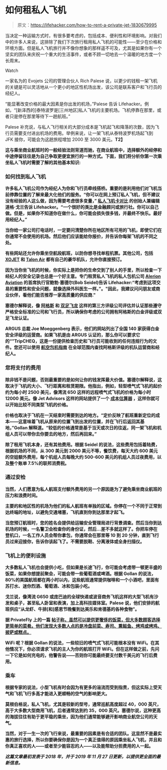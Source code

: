 # 如何租私人飞机

> 原文：<https://lifehacker.com/how-to-rent-a-private-jet-1830679995>

当决定一种运输方式时，有很多要考虑的，包括成本、便利性和环境影响。对我们中的许多人来说，这排除了我们下次旅行租用私人飞机的可能性——至少在价格和环境方面。但是私人飞机旅行并不像你想象的那样遥不可及，尤其是如果你有一个坚实的团队来庆祝一个重大的生活事件，或者不顾一切地去一个温暖的地方度一个长周末。

Watch

一家名为的 Evojets 公司的管理合伙人 Rich Palese 说，以更少的钱租一架飞机的关键是可以灵活地从一个更小的地区性机场出发，该公司是联系客户和飞行员的经纪人。

“能显著改变价格的最大因素是你出发的机场，”Palese 告诉 Lifehacker。例如，“[新泽西的]泰特波罗是[三州地区]私人飞机的主要机场。飞机停靠在那里，或者只是停在那里等待下一趟航班。”

Palese 补充说，与私人飞行相关的大部分成本是飞机起飞和降落的次数，因为飞行员需要支付进出机场的费用。举例来说，让一架飞机从泰特波罗机场起飞到 JFK 接你，可能会为这趟旅程增加 2000 至 3000 美元。**T2】**

**这与乘坐商业航班时的一般经验法则背道而驰，在商业航班中，选择额外的经停和中途停留往往是为自己争取更便宜旅行的一种方式。下面，我们将分析你第一次乘坐私人飞机时需要了解的其他基本知识:**

### ****如何找到私人飞机****

**许多私人飞机公司作为经纪人为你和飞行员牵线搭桥。重要的是利用他们对飞机当前停靠位置的了解来最大化他们的服务。“你可以在网上预订私人飞机，但不建议没有经验的人这么做，因为需要考虑很多变量，” [私人飞机卡对比](https://privatejetcardcomparisons.com/) 的创始人兼编辑道格·戈兰告诉 Lifehacker。“一个很好的类比是金融顾问或旅行社。你可以自己做。但是，如果你不知道你在做什么，你可能会损失很多钱，并最终不快乐。最好用经纪人。”**

**当你给一家公司打电话时，一定要问清楚你所在地区所有可用的飞机，即使它们在你通常不会使用的机场。然后他们应该能给你报价，并告诉你每架飞机的不同之处。**

**有些网站还允许你乘坐空航段航班，以防你想寻找单程机票。其他公司，包括 [XOJET](https://www.xojet.com/our-private-jet-company) 和 [Talon Air](http://www.talonairjets.com/) 都有自己的豪华机队，允许你直接预订。**

**因为当你坐飞机的时候，你实际上是把你的生命交到了别人的手里，所以检查一下经纪人的安全记录也总是一个好主意。专门租赁私人飞机的私人包机公司 [Alerion Aviation](http://flyalerion.com/) 的首席执行官鲍勃·塞德尔(Bob Seidel)告诉 Lifehacker:“考虑到这项交易的重要性和安全问题，就像选择外科医生一样。”。"因此，我建议问问朋友或商业伙伴，看他们能否推荐一家高质量的供应商."**

**塞德尔解释说，像 [阿格斯](https://www.argus.aero/) 和 [双足飞龙](https://www.wyvernltd.com/wyvern-charter-and-uas-resources) 这样的第三方评级公司评估并认证那些遵守严格安全标准的公司和飞行员，所以确保你考虑的公司拥有阿格斯的白金评级或双足飞龙认证。**

**ARGUS 总裁 Joe Moeggenberg 表示，他们的网站列出了全国 140 家获得白金安全评级的运营商。如果飞机是由 ARGUS 认证的，那么你可以要求它的“”TripCHEQ，这是一份提供检查历史和飞行员可能收到的任何违规行为的文件。您还可以使用 [航空包机指南](http://aircharterguide.com/Default.aspx) 在全球范围内查找阿格斯评级的机队运营商和经纪人。**

### ****您将支付的费用****

**除非钱不是问题，否则最重要的是如何让你的钱发挥最大价值。塞德尔解释说，这取决于飞机的大小、飞行距离和租赁期限。他指出，例如，轻型喷气式飞机的起价约为每小时 2500 美元，像湾流 650 这样的远程喷气式飞机的价格为每小时 12000 美元。像 Jet Advisors 这样的网站提供了一个 [成本估算器](https://jetadvisors.com/trip-cost-estimator/) ，这样你就可以开始比较不同类型飞机的价格。**

**价格也取决于飞机在一天结束时需要到达的地方。“定价反映了航班重新定位的成本——这意味着飞机从原来的位置飞到出发的位置，并在飞行后返回其基地，”Gollan 解释道。“较低的价格通常是基于当天或次日的往返，同一架飞机和机组人员可以带你去你要去的地方，然后再回来。”**

**除了租用飞机本身，还有其他费用。根据 Seidel 的说法，这些费用包括着陆费，根据机场的不同，从 300 美元到 2000 美元不等，餐饮费，每天大约 600 美元的空姐额外费用，每个机组人员每晚大约 500-600 美元的机组人员过夜费用，以及整个账单 7.5%的联邦消费税。**

### ****通过安检****

**当然，人们愿意为私人航班支付额外费用的另一个原因是为了避免乘坐商业航班的压力和浪费时间。**

**主要的和地区性的机场为他们的私人航班有单独的区域。你停在一个不同于正常到达终端的地址，以避免交通堵塞，飞机直到你到达那里才起飞。**

**当您预订航班时，您的姓名会提供给运输安全管理局进行背景调查。然后当你到达机场的时候，一名警卫会检查你的身份证，然后…差不多就这样了。你把车停在登机口，一名工作人员会帮你拿包，你通常会在那里等 10 到 20 分钟，直到飞行员过来迎接你，告诉你该起飞了。不需要脱鞋、分离液体或全身扫描仪。** 

### ****飞机上的便利设施****

**大多数私人飞机也会提供小吃，但如果是长途飞行，你可能会考虑带一顿更丰盛的饭菜，如果你想提前聚会，可能会带一些葡萄酒或啤酒。根据 Gollan 的说法，80%的美国航班都在两小时以内，这些航班通常提供咖啡和一个小酒吧，里面有苏打水、迷你烈酒、葡萄酒、冰和包装小吃。**

**戈兰说，像湾流 G650 或庞巴迪的全球快递或波音商务飞机这样的大型飞机有沙发和桌子，甚至私人卧室和表演，加上高科技媒体室。Palese 说，他们安排的航班供应“从龙虾、牛排[和]感恩节晚餐到达美乐和肯德基的各种食物”。**

**据 PrivateFly 上的一篇 [帖子称，虽然可以提供更奢侈的饭菜，但大多数顾客选择更简单的菜肴。他们发现大多数人点的是冷盘前菜、寿司、熏鲑鱼、烤鸡或烤鸡、披萨或糕点。](https://blog.privatefly.com/us/7-most-popular-private-jet-food-requests)**

**WiFi 呢？根据 Gollan 的说法，一些较旧的喷气式飞机可能根本没有 WiFi。在其他情况下，你必须请求飞机的主人为你的航班打开 WiFi。但在这样做之前，先问一下它是如何充电的，他警告说——否则你可能最终要支付数千美元的飞行后费用。**

### ****乘车****

**根据专家的说法，小型飞机有时会因为有更多的湍流而受到指责，但这实际上受天气和飞机飞行多高才能进入更顺畅的空气的影响更大。**

**莫根伯格说，私人飞机，尤其是较新的型号，通常巡航高度超过 40，000 英尺，高于大多数大型商用飞机，后者通常达到约 35，000 英尺。塞德尔说，这种更高的海拔往往有助于更平稳的乘坐，因为他们通常能够避开影响商业航空公司的天气。**

**当然，对于一生一次的飞行来说，最重要的因素是有合适的团队。这显然不是最实惠的旅行选择，所以你要确保你是因为一个真正值得的原因乘坐私人飞机，并且和你真正喜欢的人——或者至少能容忍的人——以及能帮助分担费用的人一起。**

***这篇文章最初发表于 2018 年，并于 2019 年 11 月 27 日更新，以提供更全面的最新信息。***